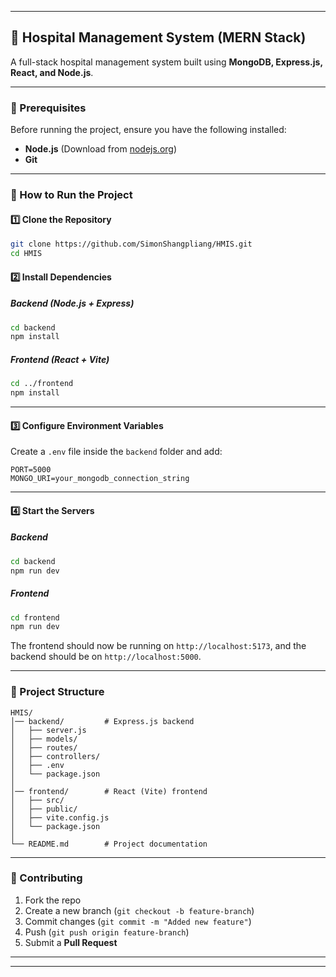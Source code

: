 
---

## **🏥 Hospital Management System (MERN Stack)**
A full-stack hospital management system built using **MongoDB, Express.js, React, and Node.js**.

---

### **📌 Prerequisites**
Before running the project, ensure you have the following installed:  
- **Node.js** (Download from [nodejs.org](https://nodejs.org/))  
- **Git** 

---

### **🚀 How to Run the Project**
#### **1️⃣ Clone the Repository**
```bash
git clone https://github.com/SimonShangpliang/HMIS.git
cd HMIS
```

#### **2️⃣ Install Dependencies**
##### **Backend (Node.js + Express)**
```bash
cd backend
npm install
```
##### **Frontend (React + Vite)**
```bash
cd ../frontend
npm install
```

---

#### **3️⃣ Configure Environment Variables**
Create a `.env` file inside the `backend` folder and add:  
```
PORT=5000
MONGO_URI=your_mongodb_connection_string
```

---

#### **4️⃣ Start the Servers**
##### **Backend**
```bash
cd backend
npm run dev
```
##### **Frontend**
```bash
cd frontend
npm run dev
```
The frontend should now be running on `http://localhost:5173`, and the backend should be on `http://localhost:5000`.

---


### **📌 Project Structure**
```
HMIS/
│── backend/         # Express.js backend
│   ├── server.js
│   ├── models/
│   ├── routes/
│   ├── controllers/
│   ├── .env
│   └── package.json
│
│── frontend/        # React (Vite) frontend
│   ├── src/
│   ├── public/
│   ├── vite.config.js
│   └── package.json
│
└── README.md        # Project documentation
```

---


### **🙌 Contributing**
1. Fork the repo  
2. Create a new branch (`git checkout -b feature-branch`)  
3. Commit changes (`git commit -m "Added new feature"`)  
4. Push (`git push origin feature-branch`)  
5. Submit a **Pull Request**  

---
---
